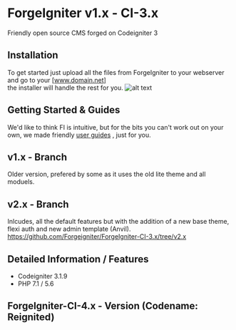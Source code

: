 # ForgeIgniter v1.x - CI-3.x 
Friendly open source CMS forged on Codeigniter 3

## Installation
To get started just upload all the files from ForgeIgniter to your webserver and go to your [www.domain.net]  
the installer will handle the rest for you.
![alt text](https://image.ibb.co/jToOSQ/installer.png "FI Installer")

## Getting Started & Guides 
We'd like to think FI is intuitive, but for the bits you can't work out on your own, we made friendly [user guides](http://www.forgeigniter.com/support) , just for you.

## v1.x - Branch
Older version, prefered by some as it uses the old lite theme and all moduels.

## v2.x - Branch 
Inlcudes, all the default features but with the addition of a new base theme, flexi auth and new admin template (Anvil).  
https://github.com/Forgeigniter/ForgeIgniter-CI-3.x/tree/v2.x

## Detailed Information / Features
- Codeigniter 3.1.9  
- PHP 7.1 / 5.6

## ForgeIgniter-CI-4.x - Version (Codename: Reignited)
